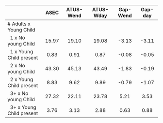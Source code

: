 
|                      |         ASEC |    ATUS-Wend |    ATUS-Wday |     Gap-Wend |      Gap-day |
| -------------------- | :----------: | :----------: | :----------: | :----------: | :----------: |
| # Adults x Young Child |              |              |              |              |              |
| &nbsp;&nbsp;1 x No young Child |        15.97 |        19.10 |        19.08 |        -3.13 |        -3.11 |
| &nbsp;&nbsp;1 x Young Child present |         0.83 |         0.91 |         0.87 |        -0.08 |        -0.05 |
| &nbsp;&nbsp;2 x No young Child |        43.30 |        45.13 |        43.49 |        -1.83 |        -0.19 |
| &nbsp;&nbsp;2 x Young Child present |         8.83 |         9.62 |         9.89 |        -0.79 |        -1.07 |
| &nbsp;&nbsp;3+ x No young Child |        27.32 |        22.11 |        23.78 |         5.21 |         3.53 |
| &nbsp;&nbsp;3+ x Young Child present |         3.76 |         3.13 |         2.88 |         0.63 |         0.88 |

